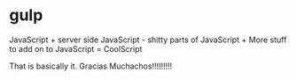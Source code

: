 # gulp
JavaScript + server side JavaScript - shitty parts of JavaScript + More stuff to add on to JavaScript = CoolScript

That is basically it. Gracias Muchachos!!!!!!!!!
